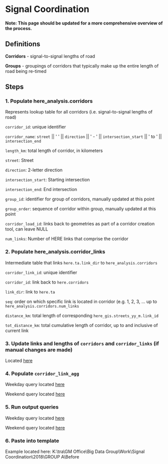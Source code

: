 # Signal Coordination

**Note: This page should be updated for a more comprehensive overview of the process.**

## Definitions

**Corridors** - signal-to-signal lengths of road

**Groups** - groupings of corridors that typically make up the entire length of road being re-timed

## Steps

### **1. Populate here_analysis.corridors**

Represents lookup table for all corridors (i.e. signal-to-signal lengths of road)

`corridor_id`: unique identifier

`corridor_name`: `street` || ' ' || `direction` || ' - ' || `intersection_start` || ' to ' || `intersection_end`

`length_km`: total length of corridor, in kilometers

`street`: Street

`direction`: 2-letter direction

`intersection_start`: Starting intersection

`intersection_end`: End intersection

`group_id`: identifier for group of corridors, manually updated at this point

`group_order`: sequence of corridor within group, manually updated at this point

`corridor_load_id`: links back to geometries as part of a corridor creation tool, can leave NULL

`num_links`: Number of HERE links that comprise the corridor


### **2. Populate here_analysis.corridor_links**

Intermediate table that links `here.ta.link_dir` to `here_analysis.corridors`

`corridor_link_id`: unique identifier

`corridor_id`: link back to `here.corridors`

`link_dir`: link to `here.ta`

`seq`: order on which specific link is located in corridor (e.g. 1, 2, 3, ... up to `here_analysis.corridors.num_links`

`distance_km`: total length of corresponding `here_gis.streets_yy_m.link_id`

`tot_distance_km`: total cumulative length of corridor, up to and inclusive of current link

### **3. Update links and lengths of `corridors` and `corridor_links` (if manual changes are made)**

Located [here](_sql/update_table/update-table-corridor_links-links_and_lengths.sql)

### **4. Populate `corridor_link_agg`**

Weekday query located [here](_sql/load_table/load-table-corridor_link_agg.sql)

Weekend query located [here](_sql/load_table/load-table-corridor_link_agg_wkend.sql)

### **5. Run output queries**

Weekday query located [here](_sql/report_query/qry-signal_coord_ext.sql)

Weekend query located [here](_sql/report_query/qry-signal_coord_ext_wkend.sql)

### **6. Paste into template**

Example located here: K:\tra\GM Office\Big Data Group\Work\Signal Coordination\2018\GROUP A\Before
